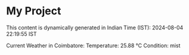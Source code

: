 # My Project

This content is dynamically generated in Indian Time (IST): 2024-08-04 22:19:55 IST


Current Weather in Coimbatore:
Temperature: 25.88 °C
Condition: mist
